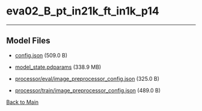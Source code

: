 
# eva02_B_pt_in21k_ft_in1k_p14
---



## Model Files

- [config.json](https://paddlenlp.bj.bcebos.com/models/community/paddlemix/EVA/EVA02/eva02_B_pt_in21k_ft_in1k_p14/config.json) (509.0 B)

- [model_state.pdparams](https://paddlenlp.bj.bcebos.com/models/community/paddlemix/EVA/EVA02/eva02_B_pt_in21k_ft_in1k_p14/model_state.pdparams) (338.9 MB)

- [processor/eval/image_preprocessor_config.json](https://paddlenlp.bj.bcebos.com/models/community/paddlemix/EVA/EVA02/eva02_B_pt_in21k_ft_in1k_p14/processor/eval/image_preprocessor_config.json) (325.0 B)

- [processor/train/image_preprocessor_config.json](https://paddlenlp.bj.bcebos.com/models/community/paddlemix/EVA/EVA02/eva02_B_pt_in21k_ft_in1k_p14/processor/train/image_preprocessor_config.json) (489.0 B)


[Back to Main](../../../../)